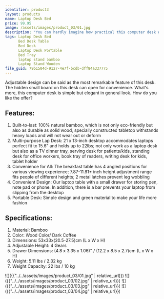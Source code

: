 ```yaml
---
identifier: product3
layout: products
name: Laptop Desk Bed
price: 99.95
image: /assets/images/product_03/01.jpg
description: "You can hardly imagine how practical this computer desk will be just for the first sight of our 53cm Trendy Adjustable Bamboo Computer Desk! The legs of this computer desk are foldable, so it can largely save space when not in use. "
tags: Laptop Desk Bed
      Bed Desk Table
      Bed Desk
      Laptop Desk Portable
      Bed Tray
      laptop stand bamboo
      Laptop Stand Wooden
file_guid: 79b1504d-9127-4e7f-bcdb-dff84a337775
---
```

Adjustable design can be said as the most remarkable feature of this desk. The hidden small board on this desk can open for convenience. What's more, this computer desk is simple but elegant in general look. How do you like the offer?

## Features:
1. Built-to-last: 100% natural bamboo, which is not only eco-friendly but also as durable as solid wood, specially constructed tabletop withstands heavy loads and will not wear out or deform
2. Multi-purpose Lap Desk: 21 x 13-inch desktop accommodates laptops perfect fit to 15.6" and holds up to 22lbs; not only work as a laptop desk but also as a TV dinner tray, serving desk for patients/kids, standing desk for office workers, book tray of readers, writing desk for kids, tablet holder
3. Convenience for All: The breakfast table has 4 angled positions for various viewing experience; 7.87-11.81± inch height adjustment range fits people of different heights; 2 metal latches prevent leg wobbling
4. Convenient Design: Our laptop table with a small drawer for storing pen, note pad or phone. In addition, there is a bar prevents your laptop from slipping from the desktop
5. Portable Desk: Simple design and green material to make your life more fashion



## Specifications:
1. Material: Bamboo
2. Color: Wood Color/ Dark Coffee
3. Dimensions: 53x33x(20.5-27.5)cm (L x W x H)
4. Adjustable Height: 4 Gears
5. Drawer Dimensions: (4.8 x 3.35 x 1.06)" / (12.2 x 8.5 x 2.7)cm (L x W x H)
6. Weight: 5.11 lbs / 2.32 kg
7. Weight Capacity: 22 lbs / 10 kg

![]({{"../../assets/images/product_03/01.jpg" | relative_url}})
![]({{"../../assets/images/product_03/02.jpg" | relative_url}})
![]({{"../../assets/images/product_03/03.jpg" | relative_url}})
![]({{"../../assets/images/product_03/04.jpg" | relative_url}})